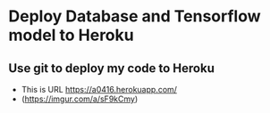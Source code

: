 # Deploy Database and Tensorflow model to Heroku
## Use git to deploy my code to Heroku
* This is URL https://a0416.herokuapp.com/
* (https://imgur.com/a/sF9kCmy)
